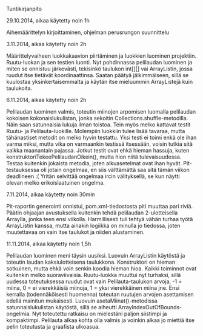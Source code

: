 Tuntikirjanpito

29.10.2014, aikaa käytetty noin 1h

Aihemäärittelyn kirjoittaminen, ohjelman perusrungon suunnittelu

3.11.2014, aikaa käytetty noin 2h

Määrittelyvaiheen luokkakaavion piirtäminen ja luokkien luominen projektiin. Ruutu-luokan ja sen testien luonti. Nyt pohdinnassa pelilaudan luominen ja miten se onnistuu järkevästi, tekisinkö taulukon int[][] vai ArrayListin, jossa ruudut itse tietävät koordinaattinsa. Saatan päätyä jälkimmäiseen, sillä se kuulostaa yksinkertaisemmalta ja käytän itse mieluummin ArrayListejä kuin taulukoita.

6.11.2014, aikaa käytetty noin 2h

Pelilaudan luominen valmis, toteutin miinojen arpomisen luomalla pelilaudan kokoisen kokonaislukulistan, jonka sekoitin Collections.shuffle-metodilla. Näin saan satunnaisia lukuja ilman toistoa. Tein myös melko kattavat testit Ruutu- ja Pelilauta-luokille. Molempiin luokkiin tulee lisää tavaraa, mutta tähänastiset metodit on melko hyvin testattu. Yksi testi ei toimi enkä ole ihan varma miksi, mutta vika on varmaankin testissä itsessään, voisin tutkia sitä vaikka maanantain pajassa. Jotkut testit ovat ehkä hieman hassuja, kuten konstruktoriTekeePelilaudanOikein(), mutta hion niitä tulevaisuudessa. Testaa kuitenkin jokaista metodia, joten alkuasetelmat ovat ihan hyvät. Pit-testauksessa oli jotain ongelmaa, en siis välttämättä saa sitä tämän viikon deadlineen :( Yritän selvittää ongelmaa ircin välityksellä, se kun näytti olevan melko erikoislaatuinen ongelma.

7.11.2014, aikaa käytetty noin 30min

Pit-raportin generointi onnistui, pom.xml-tiedostosta piti muuttaa pari riviä. Päätin ohjaajan avustuksella kuitenkin tehdä pelilaudan 2-ulotteisella Arraylla, jonka teen ensi viikolla. Harmillisesti tuli tehtyä vähän turhaa työtä ArrayListin kanssa, mutta ainakin logiikka on minulla jo tiedossa, joten muutettavaa on vain itse taulukot ja niiden alustaminen.

11.11.2014, aikaa käytetty noin 1,5h

Pelilaudan luominen meni täysin uusiksi. Luovuin ArrayListin käytöstä ja toteutin laudan kaksiulotteisena taulukkona. Konstruktori on hieman sotkuinen, mutta ehkä voin senkin koodia hieman hioa. Kaikki toiminnot ovat kuitenkin melko suoraviivaisia. Ruutu-luokka muuttui nyt turhaksi, sillä uudessa toteutuksessa ruudut ovat vain Pelilauta-taulukon arvoja, -1 = miina, 0 = ei vierekkäisiä miinoja, 1 = yksi vierekkäinen miina jne. Ensi kerralla (todennäköisesti huomenna) toteutan ruutujen arvojen asettamisen edellä mainitun mukaisesti. Luovuin asetaMiinat()-metodissa satunnaislukulistan käytöstä, sillä se aiheutti ArrayIndexOutOfBounds-ongelmia. Nyt toteutettu ratkaisu on mielestäni paljon siistimpi ja kompaktimpi. Pelilauta alkaa kohta olla valmis ja voinkin alkaa jo miettiä itse pelin toteutusta ja graafista ulkoasua.
